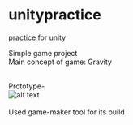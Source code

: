 # unitypractice
practice for unity 

Simple game project <br />
Main concept of game: Gravity <br /><br />

Prototype-<br />
![alt text](https://i.gyazo.com/c978f104d0416ff1a489b983daf920e0.png)<br />
<br />
Used game-maker tool for its build
